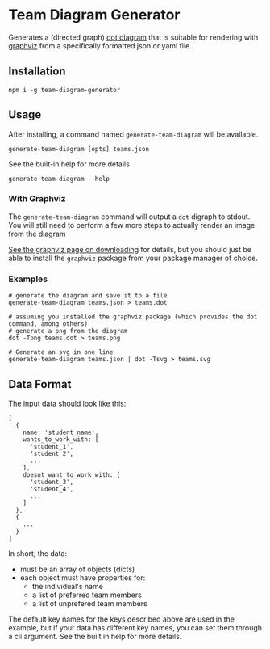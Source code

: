 # Team Diagram Generator

Generates a (directed graph) [dot diagram][1] that is suitable for rendering
with [graphviz][2] from a specifically formatted json or yaml file.

[1]: https://en.wikipedia.org/wiki/DOT_(graph_description_language)
[2]: http://graphviz.org/

## Installation

```
npm i -g team-diagram-generator
```

## Usage

After installing, a command named `generate-team-diagram` will be available.

```
generate-team-diagram [opts] teams.json
```

See the built-in help for more details

```
generate-team-diagram --help
```

### With Graphviz

The `generate-team-diagram` command will output a `dot` digraph to stdout. You
will still need to perform a few more steps to actually render an image from the
diagram

[See the graphviz page on downloading][1] for details, but you should just be
able to install the `graphviz` package from your package manager of choice.

[1]: (http://www.graphviz.org/Download.php)

### Examples

```
# generate the diagram and save it to a file
generate-team-diagram teams.json > teams.dot

# assuming you installed the graphviz package (which provides the dot command, among others)
# generate a png from the diagram
dot -Tpng teams.dot > teams.png
```

```
# Generate an svg in one line
generate-team-diagram teams.json | dot -Tsvg > teams.svg
```

## Data Format

The input data should look like this:

```
[
  {
    name: 'student_name',
    wants_to_work_with: [
      'student_1',
      'student_2',
      ...
    ],
    doesnt_want_to_work_with: [
      'student_3',
      'student_4',
      ...
    ]
  },
  {
    ...
  }
]
```

In short, the data:

- must be an array of objects (dicts)
- each object must have properties for:
    - the individual's name
    - a list of preferred team members
    - a list of unprefered team members

The default key names for the keys described above are used in the example, but
if your data has different key names, you can set them through a cli argument.
See the built in help for more details.
